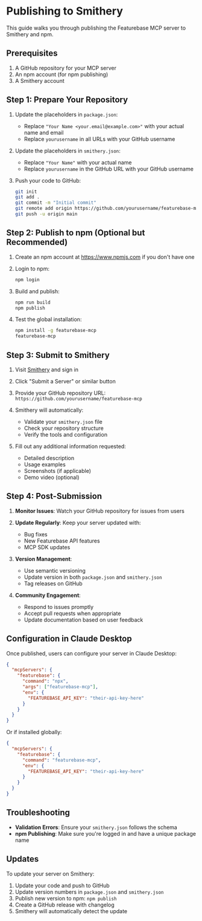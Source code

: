 # Publishing to Smithery

This guide walks you through publishing the Featurebase MCP server to Smithery and npm.

## Prerequisites

1. A GitHub repository for your MCP server
2. An npm account (for npm publishing)
3. A Smithery account

## Step 1: Prepare Your Repository

1. Update the placeholders in `package.json`:
   - Replace `"Your Name <your.email@example.com>"` with your actual name and email
   - Replace `yourusername` in all URLs with your GitHub username

2. Update the placeholders in `smithery.json`:
   - Replace `"Your Name"` with your actual name
   - Replace `yourusername` in the GitHub URL with your GitHub username

3. Push your code to GitHub:
   ```bash
   git init
   git add .
   git commit -m "Initial commit"
   git remote add origin https://github.com/yourusername/featurebase-mcp.git
   git push -u origin main
   ```

## Step 2: Publish to npm (Optional but Recommended)

1. Create an npm account at https://www.npmjs.com if you don't have one

2. Login to npm:
   ```bash
   npm login
   ```

3. Build and publish:
   ```bash
   npm run build
   npm publish
   ```

4. Test the global installation:
   ```bash
   npm install -g featurebase-mcp
   featurebase-mcp
   ```

## Step 3: Submit to Smithery

1. Visit [Smithery](https://smithery.ai) and sign in

2. Click "Submit a Server" or similar button

3. Provide your GitHub repository URL: `https://github.com/yourusername/featurebase-mcp`

4. Smithery will automatically:
   - Validate your `smithery.json` file
   - Check your repository structure
   - Verify the tools and configuration

5. Fill out any additional information requested:
   - Detailed description
   - Usage examples
   - Screenshots (if applicable)
   - Demo video (optional)

## Step 4: Post-Submission

1. **Monitor Issues**: Watch your GitHub repository for issues from users

2. **Update Regularly**: Keep your server updated with:
   - Bug fixes
   - New Featurebase API features
   - MCP SDK updates

3. **Version Management**:
   - Use semantic versioning
   - Update version in both `package.json` and `smithery.json`
   - Tag releases on GitHub

4. **Community Engagement**:
   - Respond to issues promptly
   - Accept pull requests when appropriate
   - Update documentation based on user feedback

## Configuration in Claude Desktop

Once published, users can configure your server in Claude Desktop:

```json
{
  "mcpServers": {
    "featurebase": {
      "command": "npx",
      "args": ["featurebase-mcp"],
      "env": {
        "FEATUREBASE_API_KEY": "their-api-key-here"
      }
    }
  }
}
```

Or if installed globally:

```json
{
  "mcpServers": {
    "featurebase": {
      "command": "featurebase-mcp",
      "env": {
        "FEATUREBASE_API_KEY": "their-api-key-here"
      }
    }
  }
}
```

## Troubleshooting

- **Validation Errors**: Ensure your `smithery.json` follows the schema
- **npm Publishing**: Make sure you're logged in and have a unique package name

## Updates

To update your server on Smithery:

1. Update your code and push to GitHub
2. Update version numbers in `package.json` and `smithery.json`
3. Publish new version to npm: `npm publish`
4. Create a GitHub release with changelog
5. Smithery will automatically detect the update